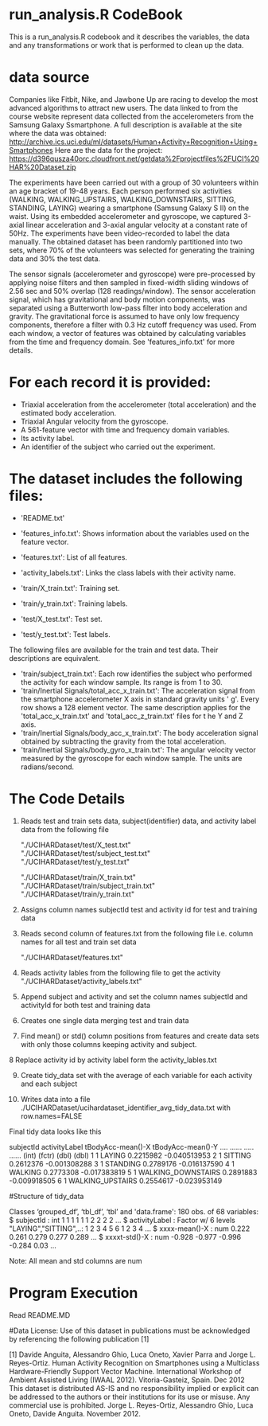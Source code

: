 # run_analysis.R CodeBook

This is a run_analysis.R codebook and it describes the variables, the data and any transformations or work that is performed to clean up the data.

# data source
Companies like Fitbit, Nike, and Jawbone Up are racing to develop the most advanced algorithms to attract new users.
The data linked to from the course website represent data collected from the accelerometers from the Samsung Galaxy Ssmartphone. 
A full description is available at the site where the data was obtained:
    http://archive.ics.uci.edu/ml/datasets/Human+Activity+Recognition+Using+Smartphones
Here are the data for the project:
    https://d396qusza40orc.cloudfront.net/getdata%2Fprojectfiles%2FUCI%20HAR%20Dataset.zip

The experiments have been carried out with a group of 30 volunteers within an age bracket of 19-48 years. Each person performed six activities (WALKING, WALKING_UPSTAIRS, WALKING_DOWNSTAIRS, SITTING, STANDING, LAYING) wearing a smartphone (Samsung Galaxy S II) on the waist. Using its embedded accelerometer and gyroscope, we captured 3-axial linear acceleration and 3-axial angular velocity at a constant rate of 50Hz. The experiments have been video-recorded to label the data manually. The obtained dataset has been randomly partitioned into two sets, where 70% of the volunteers was selected for generating the training data and 30% the test data. 

The sensor signals (accelerometer and gyroscope) were pre-processed by applying noise filters and then sampled in fixed-width sliding windows of 2.56 sec and 50% overlap (128 readings/window). The sensor acceleration signal, which has gravitational and body motion components, was separated using a Butterworth low-pass filter into body acceleration and gravity. The gravitational force is assumed to have only low frequency components, therefore a filter with 0.3 Hz cutoff frequency was used. From each window, a vector of features was obtained by calculating variables from the time and frequency domain. See 'features_info.txt' for more details. 

For each record it is provided:
======================================

- Triaxial acceleration from the accelerometer (total acceleration) and the estimated body acceleration.
- Triaxial Angular velocity from the gyroscope. 
- A 561-feature vector with time and frequency domain variables. 
- Its activity label. 
- An identifier of the subject who carried out the experiment.

The dataset includes the following files:
=========================================

- 'README.txt'

- 'features_info.txt': Shows information about the variables used on the feature vector.

- 'features.txt': List of all features.

- 'activity_labels.txt': Links the class labels with their activity name.

- 'train/X_train.txt': Training set.

- 'train/y_train.txt': Training labels.

- 'test/X_test.txt': Test set.

- 'test/y_test.txt': Test labels.

The following files are available for the train and test data. Their descriptions are equivalent. 

- 'train/subject_train.txt': Each row identifies the subject who performed the activity for each window sample. Its range is from 1 to 30. 
- 'train/Inertial Signals/total_acc_x_train.txt': The acceleration signal from the smartphone accelerometer X axis in standard gravity units '    g'. Every row shows a 128 element vector. The same description applies for the 'total_acc_x_train.txt' and 'total_acc_z_train.txt' files for t    he Y and Z axis.
 - 'train/Inertial Signals/body_acc_x_train.txt': The body acceleration signal obtained by subtracting the gravity from the total acceleration.
 - 'train/Inertial Signals/body_gyro_x_train.txt': The angular velocity vector measured by the gyroscope for each window sample. The units are     radians/second.

# The Code Details

1. Reads test and train sets data, subject(identifier) data, and activity label data from the following file

    "./UCIHARDataset/test/X_test.txt"
    "./UCIHARDataset/test/subject_test.txt"
    "./UCIHARDataset/test/y_test.txt"

    "./UCIHARDataset/train/X_train.txt"
    "./UCIHARDataset/train/subject_train.txt"
    "./UCIHARDataset/train/y_train.txt"

2. Assigns column names subjectId test and activity id for test and training data

3. Reads second column of features.txt from the following file i.e. column names for all test and train set data
   
    "./UCIHARDataset/features.txt"

4. Reads activity lables from the following file to get the activity
    "./UCIHARDataset/activity_labels.txt"
    
5. Append subject and activity and set the column names subjectId and activityId for both test and training data

6. Creates one single data merging test and train data

7. Find mean() or std() column positions from features and create data sets with only those columns keeping activity and subject.
    
8  Replace activity id by activity label form the activity_lables.txt

9. Create tidy_data set with the average of each variable for each activity and each subject

10. Writes data into a file ./UCIHARDataset/ucihardataset_identifier_avg_tidy_data.txt with row.names=FALSE


Final tidy data looks like this

 subjectId       activityLabel tBodyAcc-mean()-X tBodyAcc-mean()-Y  .... ......  .....   ......
      (int)              (fctr)             (dbl)             (dbl)
1         1              LAYING         0.2215982      -0.040513953
2         1             SITTING         0.2612376      -0.001308288
3         1            STANDING         0.2789176      -0.016137590
4         1             WALKING         0.2773308      -0.017383819
5         1  WALKING_DOWNSTAIRS         0.2891883      -0.009918505
6         1    WALKING_UPSTAIRS         0.2554617      -0.023953149

#Structure of tidy_data

Classes ‘grouped_df’, ‘tbl_df’, ‘tbl’ and 'data.frame': 180 obs. of  68 variables:
 $ subjectId                  : int  1 1 1 1 1 1 2 2 2 2 ...
 $ activityLabel              : Factor w/ 6 levels "LAYING","SITTING",..: 1 2 3 4 5 6 1 2 3 4 ...
 $ xxxx-mean()-X          : num  0.222 0.261 0.279 0.277 0.289 ...
 $ xxxxt-std()-X           : num  -0.928 -0.977 -0.996 -0.284 0.03 ...

Note: All mean and std columns are num

# Program Execution
  Read README.MD 

#Data License:
 Use of this dataset in publications must be acknowledged by referencing the following publication [1]

 [1] Davide Anguita, Alessandro Ghio, Luca Oneto, Xavier Parra and Jorge L. Reyes-Ortiz. Human Activity Recognition on Smartphones using a Multiclass Hardware-Friendly Support Vector Machine. International Workshop of Ambient Assisted Living (IWAAL 2012). Vitoria-Gasteiz, Spain. Dec 2012 This dataset is distributed AS-IS and no responsibility implied or explicit can be addressed to the authors or their institutions for its use or misuse. Any commercial use is prohibited.  Jorge L. Reyes-Ortiz, Alessandro Ghio, Luca Oneto, Davide Anguita. November 2012.
